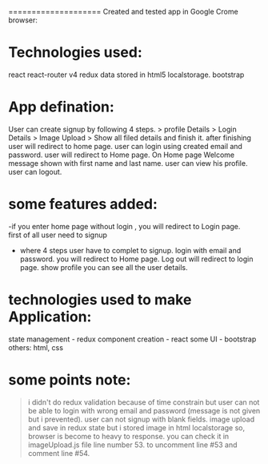 
====================
Created and tested app in Google Crome browser:

Technologies used:
=================

react
react-router v4
redux
data stored in html5 localstorage.
bootstrap 

App defination:
===============
User can create signup by following 4 steps.
	> profile Details
	> Login Details
	> Image Upload
	> Show all filed details and finish it.
	after finishing user will redirect to home page.
user can login using created email and password.
user will redirect to Home page.
On Home page 
	Welcome message shown with first name and last name.
	user can view his profile.
	user can logout.

some features added:
===================

-if you enter home page without login , you will redirect to Login page.	
first of all user need to signup 
- where 4 steps user have to complet to signup.
login with email and password.
you will redirect to Home page.
Log out will redirect to login page.
show profile you can see all the user details.

technologies used to make Application:
======================================
state management - redux
component creation - react
some UI - bootstrap
others: html, css


some points note:
=================
> i didn't do redux validation because of time constrain but user can not be able to login with wrong email and password (message is not given but i prevented).
> user can not signup with blank fields.
>image upload and save in redux state but i stored image in html localstorage so, browser is become to heavy to response. 
you can check it in imageUpload.js file line number 53.
to uncomment line #53 and comment line #54.

